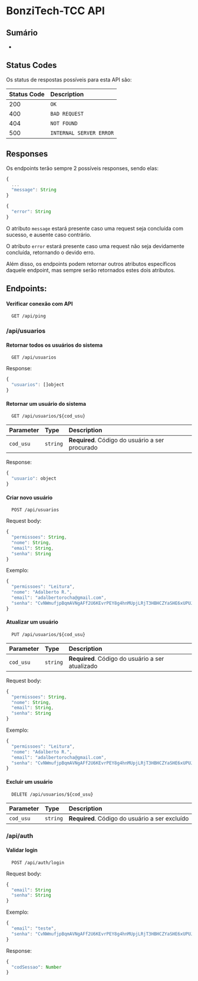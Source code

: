 
# BonziTech-TCC API

## Sumário

* <a href="#/api/">  </a>

## Status Codes

Os status de respostas possíveis para esta API são:

| Status Code | Description |
| :--- | :--- |
| 200 | `OK` |
| 400 | `BAD REQUEST` |
| 404 | `NOT FOUND` |
| 500 | `INTERNAL SERVER ERROR` |

## Responses

Os endpoints terão sempre 2 possíveis responses, 
sendo elas:

```javascript
{
  ...
  "message": String
}
```

```javascript
{
  "error": String
}
```

O atributo `message` estará presente caso uma request seja concluída com sucesso, e ausente caso contrário.

O atributo `error` estará presente caso uma request não seja devidamente concluída, retornando o devido erro.

Além disso, os endpoints podem retornar outros atributos específicos daquele endpoint, mas sempre
serão retornados estes dois atributos.

## Endpoints:

#### Verificar conexão com API

```http
  GET /api/ping
```

### /api/usuarios

#### Retornar todos os usuários do sistema

```http
  GET /api/usuarios
```

Response:

```javascript
{
  "usuarios": []object
}
```

#### Retornar um usuário do sistema

```http
  GET /api/usuarios/${cod_usu}
```

| Parameter | Type     | Description                       |
| :-------- | :------- | :-------------------------------- |
| `cod_usu`      | `string` | **Required**. Código do usuário a ser  procurado |

Response:

```javascript
{
  "usuario": object
}
```

#### Criar novo usuário

```http
  POST /api/usuarios
```

Request body:

```javascript
{
  "permissoes": String,
  "nome": String,
  "email": String,
  "senha": String
}
```

Exemplo:
```javascript
{
  "permissoes": "Leitura",
  "nome": "Adalberto R.",
  "email": "adalbertorocha@gmail.com",
  "senha": "CvNWmufjpBqmAVNgAFf2U6KEvrPEY8g4hnMUpjLRjT3HBHCZYaSHE6xUPUJdWYMHDejgALzzaurpLsLcQSpan2sPjtMk8YVbahRUkwTUJDJQRmFUe2eMrgQcrjggBgPz"
}
```

#### Atualizar um usuário

```http
  PUT /api/usuarios/${cod_usu}
```

| Parameter | Type     | Description                       |
| :-------- | :------- | :-------------------------------- |
| `cod_usu`      | `string` | **Required**. Código do usuário a ser  atualizado |

Request body:

```javascript
{
  "permissoes": String,
  "nome": String,
  "email": String,
  "senha": String
}
```

Exemplo:
```javascript
{
  "permissoes": "Leitura",
  "nome": "Adalberto R.",
  "email": "adalbertorocha@gmail.com",
  "senha": "CvNWmufjpBqmAVNgAFf2U6KEvrPEY8g4hnMUpjLRjT3HBHCZYaSHE6xUPUJdWYMHDejgALzzaurpLsLcQSpan2sPjtMk8YVbahRUkwTUJDJQRmFUe2eMrgQcrjggBgPz"
}
```

#### Excluir um usuário

```http
  DELETE /api/usuarios/${cod_usu}
```

| Parameter | Type     | Description                       |
| :-------- | :------- | :-------------------------------- |
| `cod_usu`      | `string` | **Required**. Código do usuário a ser excluído |

### /api/auth 

#### Validar login

```http
  POST /api/auth/login
```

Request body:

```javascript
{
  "email": String
  "senha": String
}
```

Exemplo:

```javascript
{
  "email": "teste",
  "senha": "CvNWmufjpBqmAVNgAFf2U6KEvrPEY8g4hnMUpjLRjT3HBHCZYaSHE6xUPUJdWYMHDejgALzzaurpLsLcQSpan2sPjtMk8YVbahRUkwTUJDJQRmFUe2eMrgQcrjggBgPz"
}
```

Response:

```javascript
{
  "codSessao": Number
}
```